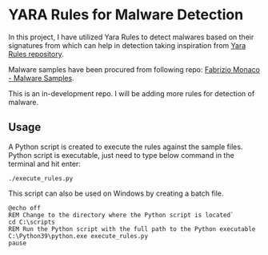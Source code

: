 # YARA Rules for Malware Detection

In this project, I have utilized Yara Rules to detect malwares based on their signatures from which can help in detection taking inspiration from [Yara Rules repository](https://github.com/Yara-Rules/rules).

Malware samples have been procured from following repo: [Fabrizio Monaco - Malware Samples](https://github.com/fabrimagic72/malware-samples).

This is an in-development repo. I will be adding more rules for detection of malware.

## Usage

A Python script is created to execute the rules against the sample files. Python script is executable, just need to type below command in the terminal and hit enter:

`./execute_rules.py`

This script can also be used on Windows by creating a batch file.

```
@echo off
REM Change to the directory where the Python script is located`
cd C:\scripts
REM Run the Python script with the full path to the Python executable
C:\Python39\python.exe execute_rules.py
pause
```